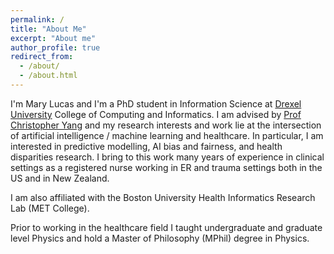 ```yaml
---
permalink: /
title: "About Me"
excerpt: "About me"
author_profile: true
redirect_from: 
  - /about/
  - /about.html
---
```


I'm Mary Lucas and I'm a PhD student in Information Science at [Drexel University](https://drexel.edu/cci/) College of Computing and Informatics. I am advised by [Prof Christopher Yang](http://cci.drexel.edu/faculty/cyang/) and my research interests and work lie at the intersection of artificial intelligence / machine learning and healthcare.  In particular, I am interested in predictive modelling, AI bias and fairness, and health disparities research. I bring to this work many years of experience in clinical settings as a registered nurse working in ER and trauma settings both in the US and in New Zealand. 

I am also affiliated with the Boston University Health Informatics Research Lab (MET College). 

Prior to working in the healthcare field I taught undergraduate and graduate level Physics and hold a Master of Philosophy (MPhil) degree in Physics.
